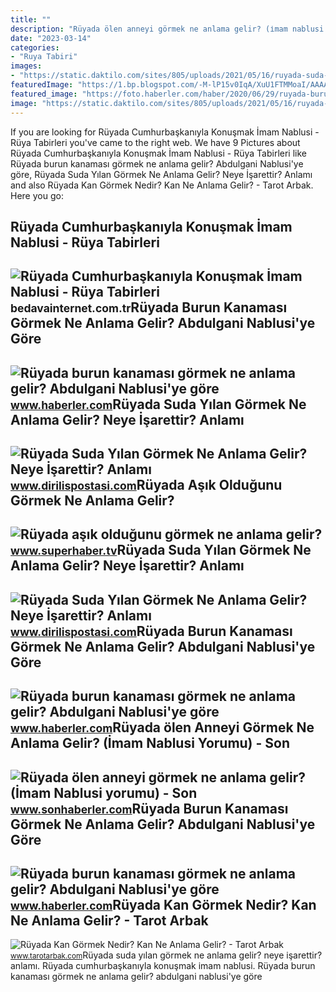 ```yaml
---
title: ""
description: "Rüyada ölen anneyi görmek ne anlama gelir? (i̇mam nablusi yorumu)"
date: "2023-03-14"
categories:
- "Ruya Tabiri"
images:
- "https://static.daktilo.com/sites/805/uploads/2021/05/16/ruyada-suda-yilan-gormek-ne-anlama-gelir1.jpg"
featuredImage: "https://1.bp.blogspot.com/-M-lP15v0IqA/XuU1FTMMoaI/AAAAAAAACug/IbNXU4-BtXEEBAh7IMiECUF1nRXv2MT4QCK4BGAYYCw/s640/ruyada-kan-gormek-ruya-tabirleri-imam-nablusi-ecnebi-tabiri-islami-yorumu-ne-demek.jpg"
featured_image: "https://foto.haberler.com/haber/2020/06/29/ruyada-burundan-kan-gelmesi-ne-anlama-gelir-13372617_8341_amp.jpg"
image: "https://static.daktilo.com/sites/805/uploads/2021/05/16/ruyada-suda-yilan-gormek-ne-anlama-gelir1.jpg"
---
```


If you are looking for Rüyada Cumhurbaşkanıyla Konuşmak İmam Nablusi - Rüya Tabirleri you've came to the right web. We have 9 Pictures about Rüyada Cumhurbaşkanıyla Konuşmak İmam Nablusi - Rüya Tabirleri like Rüyada burun kanaması görmek ne anlama gelir? Abdulgani Nablusi'ye göre, Rüyada Suda Yılan Görmek Ne Anlama Gelir? Neye İşarettir? Anlamı and also Rüyada Kan Görmek Nedir? Kan Ne Anlama Gelir? - Tarot Arbak. Here you go:

Rüyada Cumhurbaşkanıyla Konuşmak İmam Nablusi - Rüya Tabirleri
--------------------------------------------------------------

 ![Rüyada Cumhurbaşkanıyla Konuşmak İmam Nablusi - Rüya Tabirleri](https://bedavainternet.com.tr/wp-content/uploads/2022/10/Ruyada-Cumhurbaskaniyla-Konusmak-Imam-Nablusi.webp) <small>bedavainternet.com.tr</small>Rüyada Burun Kanaması Görmek Ne Anlama Gelir? Abdulgani Nablusi'ye Göre
-----------------------------------------------------------------------

 ![Rüyada burun kanaması görmek ne anlama gelir? Abdulgani Nablusi'ye göre](https://foto.haberler.com/haber/2020/06/29/ruyada-burundan-kan-gelmesi-ne-anlama-gelir-13372617_8341_amp.jpg) <small>www.haberler.com</small>Rüyada Suda Yılan Görmek Ne Anlama Gelir? Neye İşarettir? Anlamı
----------------------------------------------------------------

 ![Rüyada Suda Yılan Görmek Ne Anlama Gelir? Neye İşarettir? Anlamı](https://static.daktilo.com/sites/805/uploads/2021/05/16/ruyada-suda-yilan-gormek-ne-anlama-gelir1.jpg) <small>www.dirilispostasi.com</small>Rüyada Aşık Olduğunu Görmek Ne Anlama Gelir?
--------------------------------------------

 ![Rüyada aşık olduğunu görmek ne anlama gelir?](https://img.superhaber.tv/storage/files/images/2022/10/17/ruyada-asik-oldugunu-gormek-ne-anla-mzBM_cover.png) <small>www.superhaber.tv</small>Rüyada Suda Yılan Görmek Ne Anlama Gelir? Neye İşarettir? Anlamı
----------------------------------------------------------------

 ![Rüyada Suda Yılan Görmek Ne Anlama Gelir? Neye İşarettir? Anlamı](https://static.daktilo.com/sites/805/uploads/2021/05/16/ruyada-suda-yilan-gormek-ne-anlama-gelir.jpg) <small>www.dirilispostasi.com</small>Rüyada Burun Kanaması Görmek Ne Anlama Gelir? Abdulgani Nablusi'ye Göre
-----------------------------------------------------------------------

 ![Rüyada burun kanaması görmek ne anlama gelir? Abdulgani Nablusi'ye göre](https://i.hbrcdn.com/haber/2020/06/29/ruyada-burundan-kan-gelmesi-ne-anlama-gelir-13372617_8915_m.jpg) <small>www.haberler.com</small>Rüyada ölen Anneyi Görmek Ne Anlama Gelir? (İmam Nablusi Yorumu) - Son
----------------------------------------------------------------------

 ![Rüyada ölen anneyi görmek ne anlama gelir? (İmam Nablusi yorumu) - Son](https://i.sonhaberler.com/2/1280/720/storage/old/images/haberler/2018/10/ruyada_olen_anneyi_gormek_ruya_tabirleri_h87839_4d9e3.jpg) <small>www.sonhaberler.com</small>Rüyada Burun Kanaması Görmek Ne Anlama Gelir? Abdulgani Nablusi'ye Göre
-----------------------------------------------------------------------

 ![Rüyada burun kanaması görmek ne anlama gelir? Abdulgani Nablusi'ye göre](https://i.hbrcdn.com/haber/2020/06/29/ruyada-burundan-kan-gelmesi-ne-anlama-gelir-13372617_5577_m.jpg) <small>www.haberler.com</small>Rüyada Kan Görmek Nedir? Kan Ne Anlama Gelir? - Tarot Arbak
-----------------------------------------------------------

 ![Rüyada Kan Görmek Nedir? Kan Ne Anlama Gelir? - Tarot Arbak](https://1.bp.blogspot.com/-M-lP15v0IqA/XuU1FTMMoaI/AAAAAAAACug/IbNXU4-BtXEEBAh7IMiECUF1nRXv2MT4QCK4BGAYYCw/s640/ruyada-kan-gormek-ruya-tabirleri-imam-nablusi-ecnebi-tabiri-islami-yorumu-ne-demek.jpg) <small>www.tarotarbak.com</small>Rüyada suda yılan görmek ne anlama gelir? neye i̇şarettir? anlamı. Rüyada cumhurbaşkanıyla konuşmak i̇mam nablusi. Rüyada burun kanaması görmek ne anlama gelir? abdulgani nablusi'ye göre
